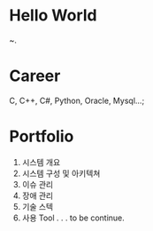 # Hello World
~.


# Career
C, C++, C#, Python, Oracle, Mysql...;


# Portfolio
1. 시스템 개요
2. 시스템 구성 및 아키텍쳐
3. 이슈 관리
4. 장애 관리
5. 기술 스텍
6. 사용 Tool
.
.
.
to be continue.
